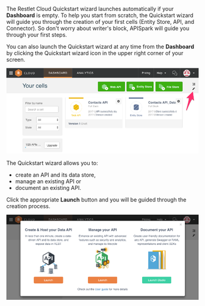 
The Restlet Cloud Quickstart wizard launches automatically if your **Dashboard** is empty. To help you start from scratch, the Quickstart wizard will guide you through the creation of your first cells (Entity Store, API, and Connector). So don't worry about writer's block, APISpark will guide you through your first steps.

You can also launch the Quickstart wizard at any time from the **Dashboard** by clicking the Quickstart wizard icon in the upper right corner of your screen.

![Quickstart wizard icon](images/quickstart-wizard-logo.png "Quickstart wizard icon")

The Quickstart wizard allows you to:
- create an API and its data store,
- manage an existing API or
- document an existing API.

Click the appropriate **Launch** button and you will be guided through the creation process.

![Quickstart wizard welcome page](images/quickstart-wizard-welcome-page.png "Quickstart wizard welcome page")
